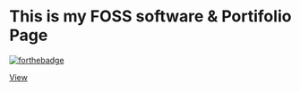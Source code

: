 # This is my FOSS software & Portifolio Page
[![forthebadge](https://forthebadge.com/images/badges/powered-by-electricity.svg)](https://forthebadge.com)

[View](https://holyprogrammer.github.io)
